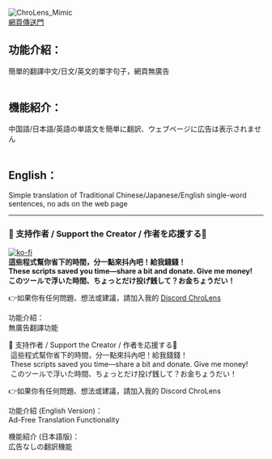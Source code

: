 ![ChroLens_Mimic](./pic/clm2.4.png)</br>
[網頁傳送門](https://lucienwooo.github.io/ChroLens_Echo/)</br>
## 功能介紹：</br>
簡單的翻譯中文/日文/英文的單字句子，網頁無廣告</br>
</br>

## 機能紹介：</br>
中国語/日本語/英語の単語文を簡単に翻訳、ウェブページに広告は表示されません</br>
</br>

## English：</br>
Simple translation of Traditional Chinese/Japanese/English single-word sentences, no ads on the web page</br>

---

### 💸 支持作者 / Support the Creator / 作者を応援する💸
[![ko-fi](https://ko-fi.com/img/githubbutton_sm.svg)](https://ko-fi.com/B0B51FBVA8)</br>
 **這些程式幫你省下的時間，分一點來抖內吧！給我錢錢！**  </br>
 **These scripts saved you time—share a bit and donate. Give me money!**    </br>
 **このツールで浮いた時間、ちょっとだけ投げ銭して？お金ちょうだい！**  </br>

👉如果你有任何問題、想法或建議，請加入我的 [Discord ChroLens](https://discord.gg/72Kbs4WPPn)

功能介紹：</br>
無廣告翻譯功能</br>

💸 支持作者 / Support the Creator / 作者を応援する💸
</br>
 這些程式幫你省下的時間，分一點來抖內吧！給我錢錢！  </br>
 These scripts saved you time—share a bit and donate. Give me money!    </br>
 このツールで浮いた時間、ちょっとだけ投げ銭して？お金ちょうだい！  </br>

👉如果你有任何問題、想法或建議，請加入我的 Discord ChroLens

功能介紹 (English Version)：</br>
Ad-Free Translation Functionality</br>

機能紹介 (日本語版)：</br>
広告なしの翻訳機能</br>